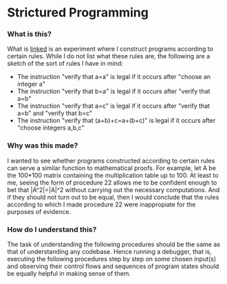 # Strictured Programming

### What is this?
What is [linked](project.pdf) is an experiment where I construct programs according to certain rules. While I do not list what these rules are, the following are a sketch of the sort of rules I have in mind:
* The instruction "verify that a=a" is legal if it occurs after "choose an integer a"
* The instruction "verify that b=a" is legal if it occurs after "verify that a=b"
* The instruction "verify that a=c" is legal if it occurs after "verify that a=b" and "verify that b=c"
* The instruction "verify that (a+b)+c=a+(b+c)" is legal if it occurs after "choose integers a,b,c"

### Why was this made?
I wanted to see whether programs constructed according to certain rules can serve a similar function to mathematical proofs. For example, let A be the 100*100 matrix containing the multiplication table up to 100. At least to me, seeing the form of procedure 22 allows me to be confident enough to bet that |A^2|=|A|^2 without carrying out the necessary computations. And if they should not turn out to be equal, then I would conclude that the rules according to which I made procedure 22 were inappropiate for the purposes of evidence.

### How do I understand this?
The task of understanding the following procedures should be the same as that of understanding any codebase. Hence running a debugger, that is, executing the following procedures step by step on some chosen input(s) and observing their control flows and sequences of program states should be equally helpful in making sense of them.
